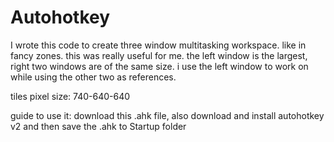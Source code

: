 # Autohotkey
I wrote this code to create three window multitasking workspace.
like in fancy zones.
this was really useful for me. the left window is the largest,
right two windows are of the same size. i use the left window to work on
while using the other two as references.

tiles pixel size: 740-640-640

guide to use it:
download this .ahk file, also download and install autohotkey v2 and then save the .ahk to Startup folder
